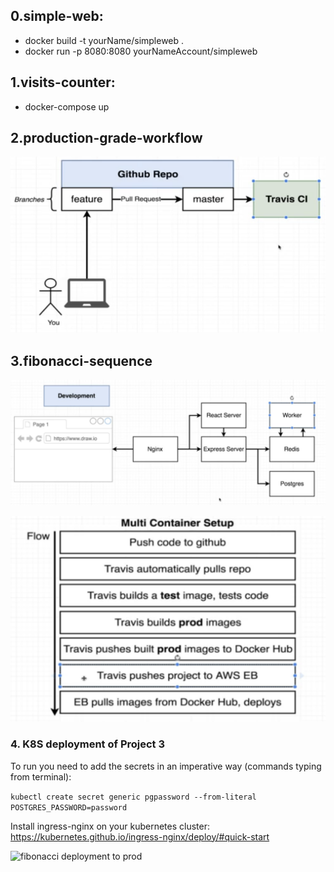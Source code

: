 ## 0.simple-web: 

-  docker build -t yourName/simpleweb .
-  docker run -p 8080:8080 yourNameAccount/simpleweb

## 1.visits-counter:

- docker-compose up

## 2.production-grade-workflow

![production-grade-workflow](./img/3.png)

## 3.fibonacci-sequence

![fibonacci architecture](./img/0-fibonacci.png)

![fibonacci deployment](./img/1-fibonacci.png)

### 4. K8S deployment of Project 3 

To run you need to add the secrets in an imperative way (commands typing from terminal):

```kubectl create secret generic pgpassword --from-literal POSTGRES_PASSWORD=password ```

Install ingress-nginx on your kubernetes cluster: https://kubernetes.github.io/ingress-nginx/deploy/#quick-start

![fibonacci deployment to prod](./img/deployment-to-prod-fibonacci.png)
